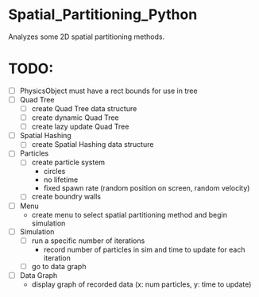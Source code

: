 # Spatial_Partitioning_Python
Analyzes some 2D spatial partitioning methods.

# TODO:
- [ ] PhysicsObject must have a rect bounds for use in tree
- [ ] Quad Tree
   - [ ] create Quad Tree data structure
   - [ ] create dynamic Quad Tree
   - [ ] create lazy update Quad Tree
- [ ] Spatial Hashing
   - [ ] create Spatial Hashing data structure
- [ ] Particles
   - [ ] create particle system
      - circles
      - no lifetime
      - fixed spawn rate (random position on screen, random velocity)
   - [ ] create boundry walls
- [ ] Menu
   - create menu to select spatial partitioning method and begin simulation
- [ ] Simulation
   - [ ] run a specific number of iterations
      - record number of particles in sim and time to update for each iteration
   - [ ] go to data graph 
- [ ] Data Graph
   - display graph of recorded data (x: num particles, y: time to update)